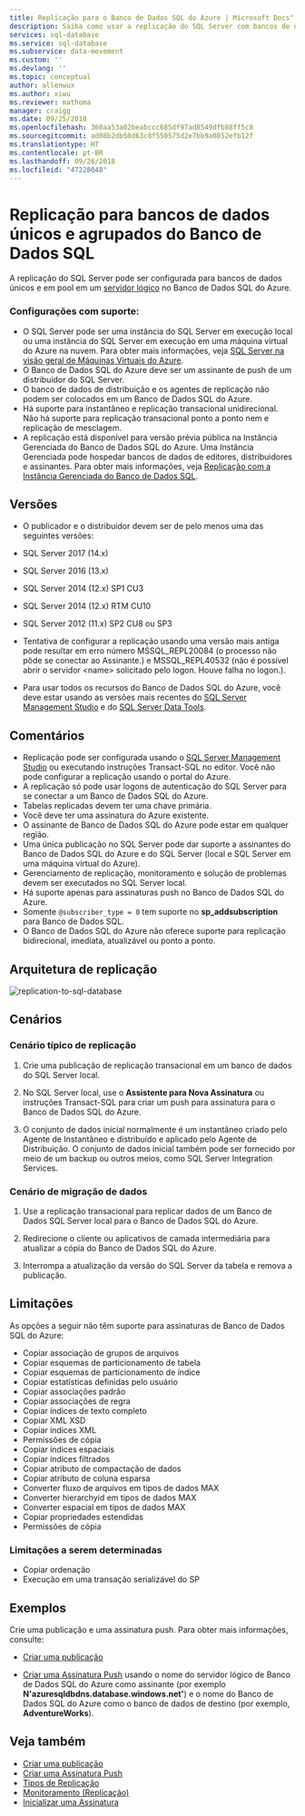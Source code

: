 ```yaml
---
title: Replicação para o Banco de Dados SQL do Azure | Microsoft Docs"
description: Saiba como usar a replicação do SQL Server com bancos de dados únicos do banco de Dados SQL do Azure e bancos de dados em pools elásticos
services: sql-database
ms.service: sql-database
ms.subservice: data-movement
ms.custom: ''
ms.devlang: ''
ms.topic: conceptual
author: allenwux
ms.author: xiwu
ms.reviewer: mathoma
manager: craigg
ms.date: 09/25/2018
ms.openlocfilehash: 360aa53a02beabccc685df97ad8549dfb88ff5c8
ms.sourcegitcommit: ad08b2db50d63c8f550575d2e7bb9a0852efb12f
ms.translationtype: HT
ms.contentlocale: pt-BR
ms.lasthandoff: 09/26/2018
ms.locfileid: "47228048"
---
```

# <a name="replication-to-sql-database-single-and-pooled-databases"></a>Replicação para bancos de dados únicos e agrupados do Banco de Dados SQL

A replicação do SQL Server pode ser configurada para bancos de dados únicos e em pool em um [servidor lógico](sql-database-logical-servers.md) no Banco de Dados SQL do Azure.  
 
 ### <a name="supported-configurations"></a>**Configurações com suporte:**  
 -  O SQL Server pode ser uma instância do SQL Server em execução local ou uma instância do SQL Server em execução em uma máquina virtual do Azure na nuvem. Para obter mais informações, veja [SQL Server na visão geral de Máquinas Virtuais do Azure](https://azure.microsoft.com/documentation/articles/virtual-machines-sql-server-infrastructure-services/).  
 - O Banco de Dados SQL do Azure deve ser um assinante de push de um distribuidor do SQL Server.  
 -  O banco de dados de distribuição e os agentes de replicação não podem ser colocados em um Banco de Dados SQL do Azure.  
 - Há suporte para instantâneo e replicação transacional unidirecional. Não há suporte para replicação transacional ponto a ponto nem e replicação de mesclagem.
 - A replicação está disponível para versão prévia pública na Instância Gerenciada do Banco de Dados SQL do Azure. Uma Instância Gerenciada pode hospedar bancos de dados de editores, distribuidores e assinantes. Para obter mais informações, veja [Replicação com a Instância Gerenciada do Banco de Dados SQL](replication-with-sql-database-managed-instance.md).
 
## <a name="versions"></a>Versões  
- O publicador e o distribuidor devem ser de pelo menos uma das seguintes versões:  
 - SQL Server 2017 (14.x) 
 - SQL Server 2016 (13.x) 
 - SQL Server 2014 (12.x) SP1 CU3 
 - SQL Server 2014 (12.x) RTM CU10 
 - SQL Server 2012 (11.x) SP2 CU8 ou SP3 
   
- Tentativa de configurar a replicação usando uma versão mais antiga pode resultar em erro número MSSQL_REPL20084 (o processo não pôde se conectar ao Assinante.) e MSSQL_REPL40532 (não é possível abrir o servidor \<name> solicitado pelo logon. Houve falha no logon.).  
- Para usar todos os recursos do Banco de Dados SQL do Azure, você deve estar usando as versões mais recentes do [SQL Server Management Studio](https://docs.microsoft.com/sql/ssms/download-sql-server-management-studio-ssms) e do [SQL Server Data Tools](https://docs.microsoft.com//sql/ssdt/download-sql-server-data-tools-ssdt?view=sql-server-2017).  
   
 ## <a name="remarks"></a>Comentários  
- Replicação pode ser configurada usando o [SQL Server Management Studio](https://docs.microsoft.com/sql/ssms/download-sql-server-management-studio-ssms) ou executando instruções Transact-SQL no editor. Você não pode configurar a replicação usando o portal do Azure.  
- A replicação só pode usar logons de autenticação do SQL Server para se conectar a um Banco de Dados SQL do Azure. 
- Tabelas replicadas devem ter uma chave primária.  
- Você deve ter uma assinatura do Azure existente.  
- O assinante de Banco de Dados SQL do Azure pode estar em qualquer região.  
- Uma única publicação no SQL Server pode dar suporte a assinantes do Banco de Dados SQL do Azure e do SQL Server (local e SQL Server em uma máquina virtual do Azure).  
- Gerenciamento de replicação, monitoramento e solução de problemas devem ser executados no SQL Server local.  
- Há suporte apenas para assinaturas push no Banco de Dados SQL do Azure.  
- Somente `@subscriber_type = 0` tem suporte no **sp_addsubscription** para Banco de Dados SQL.  
- O Banco de Dados SQL do Azure não oferece suporte para replicação bidirecional, imediata, atualizável ou ponto a ponto.      
   
 ## <a name="replication-architecture"></a>Arquitetura de replicação  
 ![replication-to-sql-database](./media/replication-to-sql-database/replication-to-sql-database.png)  
   
 ## <a name="scenarios"></a>Cenários  
   
 ### <a name="typical-replication-scenario"></a>Cenário típico de replicação  
   
 1.  Crie uma publicação de replicação transacional em um banco de dados do SQL Server local.  
   
 2.  No SQL Server local, use o **Assistente para Nova Assinatura** ou instruções Transact-SQL para criar um push para assinatura para o Banco de Dados SQL do Azure.  
   
 3.  O conjunto de dados inicial normalmente é um instantâneo criado pelo Agente de Instantâneo e distribuído e aplicado pelo Agente de Distribuição. O conjunto de dados inicial também pode ser fornecido por meio de um backup ou outros meios, como SQL Server Integration Services.  
   
 ### <a name="data-migration-scenario"></a>Cenário de migração de dados  
   
 1.  Use a replicação transacional para replicar dados de um Banco de Dados SQL Server local para o Banco de Dados SQL do Azure.  
   
 2.  Redirecione o cliente ou aplicativos de camada intermediária para atualizar a cópia do Banco de Dados SQL do Azure.  
   
 3.  Interrompa a atualização da versão do SQL Server da tabela e remova a publicação.  
   
## <a name="limitations"></a>Limitações  
As opções a seguir não têm suporte para assinaturas de Banco de Dados SQL do Azure:  
-   Copiar associação de grupos de arquivos  
-   Copiar esquemas de particionamento de tabela  
-   Copiar esquemas de particionamento de índice  
-   Copiar estatísticas definidas pelo usuário  
-   Copiar associações padrão  
-   Copiar associações de regra  
-   Copiar índices de texto completo  
-   Copiar XML XSD  
-   Copiar índices XML  
-   Permissões de cópia  
-   Copiar índices espaciais  
-   Copiar índices filtrados  
-   Copiar atributo de compactação de dados  
-   Copiar atributo de coluna esparsa  
-   Converter fluxo de arquivos em tipos de dados MAX  
-   Converter hierarchyid em tipos de dados MAX  
-   Converter espacial em tipos de dados MAX  
-   Copiar propriedades estendidas  
-   Permissões de cópia  
   
### <a name="limitations-to-be-determined"></a>Limitações a serem determinadas 
-   Copiar ordenação  
-   Execução em uma transação serializável do SP  
   
## <a name="examples"></a>Exemplos  
Crie uma publicação e uma assinatura push. Para obter mais informações, consulte:  
-   [Criar uma publicação](https://docs.microsoft.com/sql/relational-databases/replication/publish/create-a-publication)  
   
-   [Criar uma Assinatura Push](https://docs.microsoft.com/sql/relational-databases/replication/create-a-push-subscription/create-a-push-subscription) usando o nome do servidor lógico de Banco de Dados SQL do Azure como assinante (por exemplo **N'azuresqldbdns.database.windows.net'**) e o nome do Banco de Dados SQL do Azure como o banco de dados de destino (por exemplo, **AdventureWorks**).  
   
 ## <a name="see-also"></a>Veja também  
 - [Criar uma publicação](https://docs.microsoft.com/sql/relational-databases/replication/publish/create-a-publication)   
 - [Criar uma Assinatura Push](https://docs.microsoft.com/sql/relational-databases/replication/create-a-push-subscription/create-a-push-subscription)   
 - [Tipos de Replicação](https://docs.microsoft.com/sql/relational-databases/replication/types-of-replication)   
 - [Monitoramento &#40;Replicação&#41;](https://docs.microsoft.com/sql/relational-databases/replication/monitor/monitoring-replication)   
 - [Inicializar uma Assinatura](https://docs.microsoft.com/sql/relational-databases/replication/initialize-a-subscription)  
